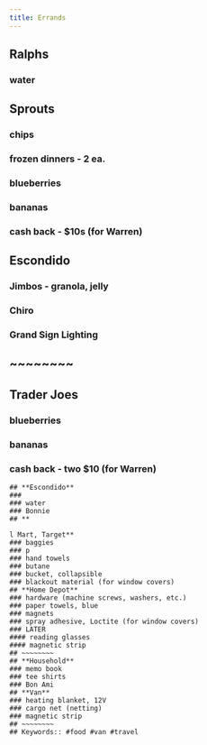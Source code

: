 ```yaml
---
title: Errands
---
```


## **Ralphs**
### water
## **Sprouts**
### chips
### frozen dinners - 2 ea.
### blueberries
### bananas
### cash back - $10s (for Warren)
## **Escondido**
### Jimbos - granola, jelly
### Chiro
### Grand Sign Lighting
## ~~~~~~~~
## **Trader Joes**
### blueberries
### bananas
### cash back - two $10 (for Warren)
~~~
## **Escondido**
###
### water
### Bonnie
## **

l Mart, Target**
### baggies
### p
### hand towels
### butane
### bucket, collapsible
### blackout material (for window covers)
## **Home Depot**
### hardware (machine screws, washers, etc.)
### paper towels, blue
### magnets
### spray adhesive, Loctite (for window covers)
### LATER
#### reading glasses
#### magnetic strip
## ~~~~~~~~
## **Household**
### memo book
### tee shirts
### Bon Ami
## **Van**
### heating blanket, 12V
### cargo net (netting)
### magnetic strip
## ~~~~~~~~
## Keywords:: #food #van #travel